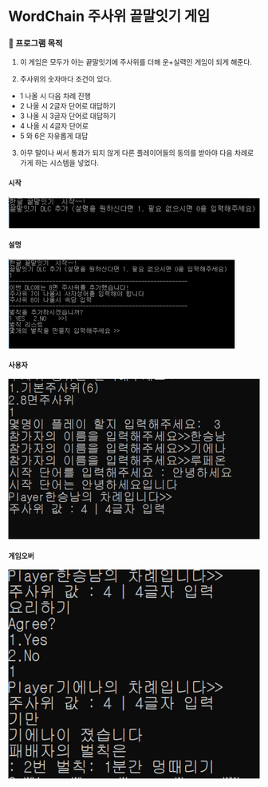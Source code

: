 # WordChain 주사위 끝말잇기 게임

### :penguin: 프로그램 목적 <br>
1. 이 게임은 모두가 아는 끝말잇기에 주사위를 더해 운+실력인 게임이 되게 해준다.


2. 주사위의 숫자마다 조건이 있다.

- 1 나올 시 다음 차례 진행<br>
- 2 나올 시 2글자 단어로 대답하기<br>
- 3 나올 시 3글자 단어로 대답하기<br>
- 4 나올 시 4글자 단어로<br>
- 5 와 6은 자유롭게 대답<br>
3. 아무 말이나 써서 통과가 되지 않게 다른 플레이어들의 동의를 받아야 다음 차례로 가게 하는 시스템을 넣었다.

#### 시작
![initial](https://github.com/hansnam1105/WordChain/blob/master/Example/example1.png) 


#### 설명
![explanation](https://github.com/hansnam1105/WordChain/blob/master/Example/example2.png)

#### 사용자
![players](https://github.com/hansnam1105/WordChain/blob/master/Example/example4.png)

#### 게임오버
![gameover](https://github.com/hansnam1105/WordChain/blob/master/Example/example5.png)
